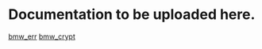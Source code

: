 # Documentation to be uploaded here.

[bmw_err](https://37miners.github.io/bmw/bmw_err/)
[bmw_crypt](https://37miners.github.io/bmw/bmw_crypt/)

